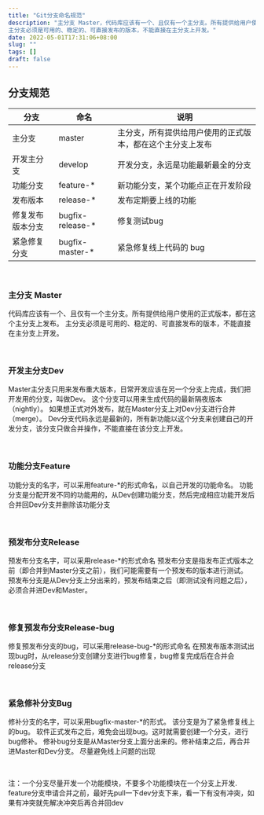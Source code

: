 ```yaml
---
title: "Git分支命名规范"
description: "主分支 Master，代码库应该有一个、且仅有一个主分支。所有提供给用户使用的正式版本，都在这个主分支上发布。
主分支必须是可用的、稳定的、可直接发布的版本，不能直接在主分支上开发。"
date: 2022-05-01T17:31:06+08:00
slug: ""
tags: []
draft: false
---
```

## 分支规范

|分支|命名|说明|
|---|---|---|
|主分支|master|主分支，所有提供给用户使用的正式版本，都在这个主分支上发布|
|开发主分支|develop|开发分支，永远是功能最新最全的分支|
|功能分支|feature-*|新功能分支，某个功能点正在开发阶段|
|发布版本|release-*|发布定期要上线的功能|
|修复发布版本分支|bugfix-release-*|修复测试bug|
|紧急修复分支|bugfix-master-*|紧急修复线上代码的 bug|

<br>

### 主分支 Master
代码库应该有一个、且仅有一个主分支。所有提供给用户使用的正式版本，都在这个主分支上发布。
主分支必须是可用的、稳定的、可直接发布的版本，不能直接在主分支上开发。

<br>

### 开发主分支Dev
Master主分支只用来发布重大版本，日常开发应该在另一个分支上完成，我们把开发用的分支，叫做Dev。
这个分支可以用来生成代码的最新隔夜版本（nightly）。
如果想正式对外发布，就在Master分支上对Dev分支进行合并（merge）。
Dev分支代码永远是最新的，所有新功能以这个分支来创建自己的开发分支，该分支只做合并操作，不能直接在该分支上开发。

<br>

### 功能分支Feature
功能分支的名字，可以采用feature-*的形式命名，以自己开发的功能命名。
功能分支是分配开发不同的功能用的，从Dev创建功能分支，然后完成相应功能开发后合并回Dev分支并删除该功能分支

<br>

### 预发布分支Release
预发布分支名字，可以采用release-*的形式命名
预发布分支是指发布正式版本之前（即合并到Master分支之前），我们可能需要有一个预发布的版本进行测试。
预发布分支是从Dev分支上分出来的，预发布结束之后（即测试没有问题之后），必须合并进Dev和Master。

<br>

### 修复预发布分支Release-bug
修复预发布分支的bug，可以采用release-bug-*的形式命名
在预发布版本测试出现bug时，从release分支创建分支进行bug修复，bug修复完成后在合并会release分支

<br>

### 紧急修补分支Bug
修补分支的名字，可以采用bugfix-master-*的形式。
该分支是为了紧急修复线上的bug。
软件正式发布之后，难免会出现bug。这时就需要创建一个分支，进行bug修补。
修补bug分支是从Master分支上面分出来的。修补结束之后，再合并进Master和Dev分支。
尽量避免线上问题的出现

<br>

注：一个分支尽量开发一个功能模块，不要多个功能模块在一个分支上开发.
feature分支申请合并之前，最好先pull一下dev分支下来，看一下有没有冲突，如果有冲突就先解决冲突后再合并回dev

